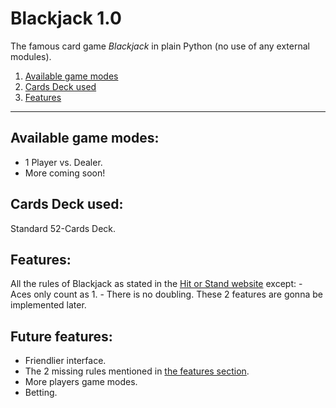# Blackjack 1.0
The famous card game *Blackjack* in plain Python (no use of any external modules).

1. [Available game modes](#available-game-modes)
2. [Cards Deck used](#cards-deck-used)
3. [Features](#features)
***

## Available game modes:
- 1 Player vs. Dealer.
- More coming soon!

## Cards Deck used:
Standard 52-Cards Deck.

## Features:
All the rules of Blackjack as stated in the [Hit or Stand website](http://www.hitorstand.net/strategy.php) except:
	- Aces only count as 1.
	- There is no doubling.
These 2 features are gonna be implemented later.

## Future features:
- Friendlier interface.
- The 2 missing rules mentioned in [the features section](#features).
- More players game modes.
- Betting.
